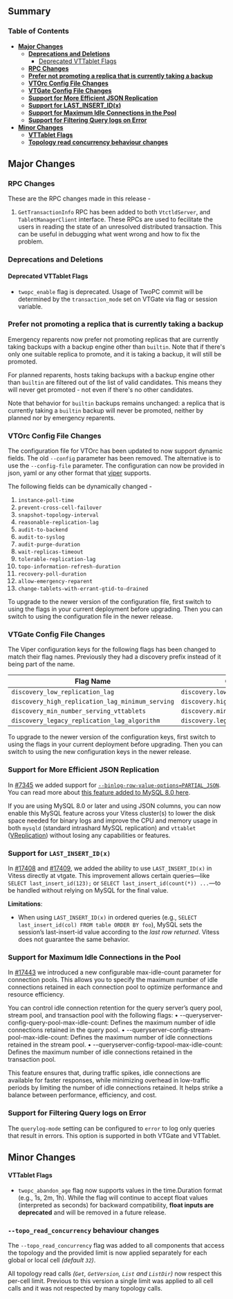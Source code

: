 ## Summary

### Table of Contents

- **[Major Changes](#major-changes)**
  - **[Deprecations and Deletions](#deprecations-and-deletions)**
    - [Deprecated VTTablet Flags](#vttablet-flags)
  - **[RPC Changes](#rpc-changes)**
  - **[Prefer not promoting a replica that is currently taking a backup](#reparents-prefer-not-backing-up)**
  - **[VTOrc Config File Changes](#vtorc-config-file-changes)**
  - **[VTGate Config File Changes](#vtgate-config-file-changes)**
  - **[Support for More Efficient JSON Replication](#efficient-json-replication)**
  - **[Support for LAST_INSERT_ID(x)](#last-insert-id)**
  - **[Support for Maximum Idle Connections in the Pool](#max-idle-connections)**
  - **[Support for Filtering Query logs on Error](#query-logs)**
- **[Minor Changes](#minor-changes)**
  - **[VTTablet Flags](#flags-vttablet)**
  - **[Topology read concurrency behaviour changes](#topo-read-concurrency-changes)**

## <a id="major-changes"/>Major Changes</a>

### <a id="rpc-changes"/>RPC Changes</a>

These are the RPC changes made in this release - 

1. `GetTransactionInfo` RPC has been added to both `VtctldServer`, and `TabletManagerClient` interface. These RPCs are used to fecilitate the users in reading the state of an unresolved distributed transaction. This can be useful in debugging what went wrong and how to fix the problem.

### <a id="deprecations-and-deletions"/>Deprecations and Deletions</a>

#### <a id="vttablet-flags"/>Deprecated VTTablet Flags</a>

- `twopc_enable` flag is deprecated. Usage of TwoPC commit will be determined by the `transaction_mode` set on VTGate via flag or session variable.

### <a id="reparents-prefer-not-backing-up"/>Prefer not promoting a replica that is currently taking a backup

Emergency reparents now prefer not promoting replicas that are currently taking backups with a backup engine other than
`builtin`. Note that if there's only one suitable replica to promote, and it is taking a backup, it will still be
promoted.

For planned reparents, hosts taking backups with a backup engine other than `builtin` are filtered out of the list of
valid candidates. This means they will never get promoted - not even if there's no other candidates.

Note that behavior for `builtin` backups remains unchanged: a replica that is currently taking a `builtin` backup will
never be promoted, neither by planned nor by emergency reparents.

### <a id="vtorc-config-file-changes"/>VTOrc Config File Changes</a>

The configuration file for VTOrc has been updated to now support dynamic fields. The old `--config` parameter has been removed. The alternative is to use the `--config-file` parameter. The configuration can now be provided in json, yaml or any other format that [viper](https://github.com/spf13/viper) supports.

The following fields can be dynamically changed - 
1. `instance-poll-time`
2. `prevent-cross-cell-failover`
3. `snapshot-topology-interval`
4. `reasonable-replication-lag`
5. `audit-to-backend`
6. `audit-to-syslog`
7. `audit-purge-duration`
8. `wait-replicas-timeout`
9. `tolerable-replication-lag`
10. `topo-information-refresh-duration`
11. `recovery-poll-duration`
12. `allow-emergency-reparent`
13. `change-tablets-with-errant-gtid-to-drained`

To upgrade to the newer version of the configuration file, first switch to using the flags in your current deployment before upgrading. Then you can switch to using the configuration file in the newer release.

### <a id="vtgate-config-file-changes"/>VTGate Config File Changes</a>

The Viper configuration keys for the following flags has been changed to match their flag names. Previously they had a discovery prefix instead of it being part of the name. 

| Flag Name                                        | Old Configuration Key                            | New Configuration Key                            |
|--------------------------------------------------|--------------------------------------------------|--------------------------------------------------|
| `discovery_low_replication_lag`                  | `discovery.low_replication_lag`                  | `discovery_low_replication_lag`                  |
| `discovery_high_replication_lag_minimum_serving` | `discovery.high_replication_lag_minimum_serving` | `discovery_high_replication_lag_minimum_serving` |
| `discovery_min_number_serving_vttablets`         | `discovery.min_number_serving_vttablets`         | `discovery_min_number_serving_vttablets`         |
| `discovery_legacy_replication_lag_algorithm`     | `discovery.legacy_replication_lag_algorithm`     | `discovery_legacy_replication_lag_algorithm`     |

To upgrade to the newer version of the configuration keys, first switch to using the flags in your current deployment before upgrading. Then you can switch to using the new configuration keys in the newer release.

### <a id="efficient-json-replication"/>Support for More Efficient JSON Replication</a>

In [#7345](https://github.com/vitessio/vitess/pull/17345) we added support for [`--binlog-row-value-options=PARTIAL_JSON`](https://dev.mysql.com/doc/refman/en/replication-options-binary-log.html#sysvar_binlog_row_value_options). You can read more about [this feature added to MySQL 8.0 here](https://dev.mysql.com/blog-archive/efficient-json-replication-in-mysql-8-0/).

If you are using MySQL 8.0 or later and using JSON columns, you can now enable this MySQL feature across your Vitess cluster(s) to lower the disk space needed for binary logs and improve the CPU and memory usage in both `mysqld` (standard intrashard MySQL replication) and `vttablet` ([VReplication](https://vitess.io/docs/reference/vreplication/vreplication/)) without losing any capabilities or features.

### <a id="last-insert-id"/>Support for `LAST_INSERT_ID(x)`</a>

In [#17408](https://github.com/vitessio/vitess/pull/17408) and [#17409](https://github.com/vitessio/vitess/pull/17409), we added the ability to use `LAST_INSERT_ID(x)` in Vitess directly at vtgate. This improvement allows certain queries—like `SELECT last_insert_id(123);` or `SELECT last_insert_id(count(*)) ...`—to be handled without relying on MySQL for the final value.

**Limitations**:
- When using `LAST_INSERT_ID(x)` in ordered queries (e.g., `SELECT last_insert_id(col) FROM table ORDER BY foo`), MySQL sets the session’s last-insert-id value according to the *last row returned*. Vitess does not guarantee the same behavior.

### <a id="max-idle-connections"/>Support for Maximum Idle Connections in the Pool</a>

In [#17443](https://github.com/vitessio/vitess/pull/17443) we introduced a new configurable max-idle-count parameter for connection pools. This allows you to specify the maximum number of idle connections retained in each connection pool to optimize performance and resource efficiency.

You can control idle connection retention for the query server’s query pool, stream pool, and transaction pool with the following flags:
•	--queryserver-config-query-pool-max-idle-count: Defines the maximum number of idle connections retained in the query pool.
•	--queryserver-config-stream-pool-max-idle-count: Defines the maximum number of idle connections retained in the stream pool.
•	--queryserver-config-txpool-max-idle-count: Defines the maximum number of idle connections retained in the transaction pool.

This feature ensures that, during traffic spikes, idle connections are available for faster responses, while minimizing overhead in low-traffic periods by limiting the number of idle connections retained. It helps strike a balance between performance, efficiency, and cost.

### <a id="query-logs"/>Support for Filtering Query logs on Error</a>

The `querylog-mode` setting can be configured to `error` to log only queries that result in errors. This option is supported in both VTGate and VTTablet.

## <a id="minor-changes"/>Minor Changes</a>

#### <a id="flags-vttablet"/>VTTablet Flags</a>

- `twopc_abandon_age` flag now supports values in the time.Duration format (e.g., 1s, 2m, 1h). 
While the flag will continue to accept float values (interpreted as seconds) for backward compatibility, 
**float inputs are deprecated** and will be removed in a future release.

### <a id="topo-read-concurrency-changes"/>`--topo_read_concurrency` behaviour changes

The `--topo_read_concurrency` flag was added to all components that access the topology and the provided limit is now applied separately for each global or local cell _(default `32`)_.

All topology read calls _(`Get`, `GetVersion`, `List` and `ListDir`)_ now respect this per-cell limit. Previous to this version a single limit was applied to all cell calls and it was not respected by many topology calls.
